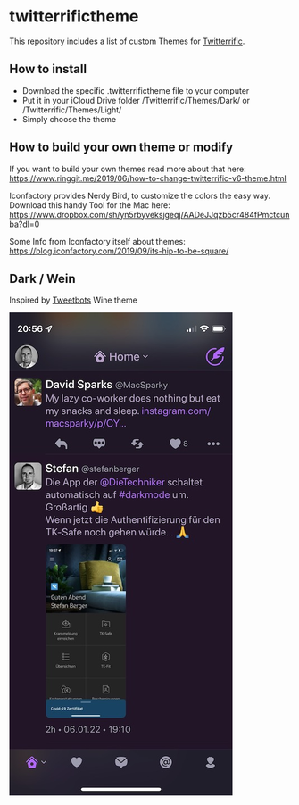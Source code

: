 # twitterrifictheme

This repository includes a list of custom Themes for [Twitterrific](https://twitterrific.com/ios).

## How to install
- Download the specific .twitterrifictheme file to your computer
- Put it in your iCloud Drive folder /Twitterrific/Themes/Dark/ or /Twitterrific/Themes/Light/
- Simply choose the theme 

## How to build your own theme or modify
If you want to build your own themes read more about that here:  
https://www.ringgit.me/2019/06/how-to-change-twitterrific-v6-theme.html

Iconfactory provides Nerdy Bird, to customize the colors the easy way. Download this handy Tool for the Mac here:  
https://www.dropbox.com/sh/yn5rbyveksjgeqj/AADeJJqzb5cr484fPmctcunba?dl=0

Some Info from Iconfactory itself about themes:  
https://blog.iconfactory.com/2019/09/its-hip-to-be-square/

## Dark / Wein
Inspired by [Tweetbots](https://tapbots.com/tweetbot/) Wine theme

![Wein](Dark/Wein.jpeg)